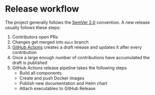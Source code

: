 # Release workflow

The project generally follows the [SemVer 2.0](https://semver.org) convention. A new release usually follows these steps:

1. Contributors open PRs
2. Changes get merged into `main` branch
3. [GitHub Actions](https://github.com/TilBlechschmidt/WebGrid/actions?query=workflow%3A%22📝+Changelog+management%22) creates a draft release and updates it after every contribution
4. Once a large enough number of contributions have accumulated the draft is published
5. GitHub Actions release pipeline takes the following steps
    - Build all components
    - Create and push Docker images
    - Publish new documentation and Helm chart
    - Attach executables to GitHub Release
